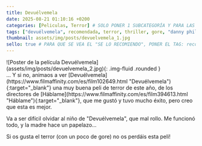 ```yaml
---
title: Devuélvemela
date: 2025-08-21 01:10:16 +0200
categories: [Peliculas, Terror] # SOLO PONER 1 SUBCATEGORÍA Y PARA LAS SERIES PONER UN CARACTER INVISIBLE, COPIALO DE ENTRE LOS PARÉNTESIS (ㅤ), AL FINAL DE LA SUBCATEGORÍA, POR EJEMPLO [Series, "Thrillerㅤ"]
tags: ["devuélvemela", recomendada, terror, thriller, gore, "danny philippou", "michael philippou"]
thumbnail: assets/img/posts/devuelvemela_1.jpg
sello: true # PARA QUE SE VEA EL "SE LO RECOMIENDO", PONER EL TAG: recomendada
---
```


<div class="row mb-4">
  <div class="col-md-5" markdown="1">
![Poster de la película Devuélvemela](assets/img/posts/devuelvemela_2.jpg){: .img-fluid .rounded }
  </div>
  <div class="col-md-7" markdown="1">
... Y si no, animaos a ver [Devuélvemela](https://www.filmaffinity.com/es/film102649.html "Devuélvemela"){:target="_blank"} una muy buena peli de terror de este año, de los directores de [Háblame](https://www.filmaffinity.com/es/film394613.html "Háblame"){:target="_blank"}, que me gustó y tuvo mucho éxito, pero creo que esta es mejor.

Va a ser difícil olvidar al niño de "Devuélvemela", que mal rollo. Me funcionó todo, y la madre hace un papelazo...

Si os gusta el terror (con un poco de gore) no os perdáis esta peli!
  </div>
</div>
